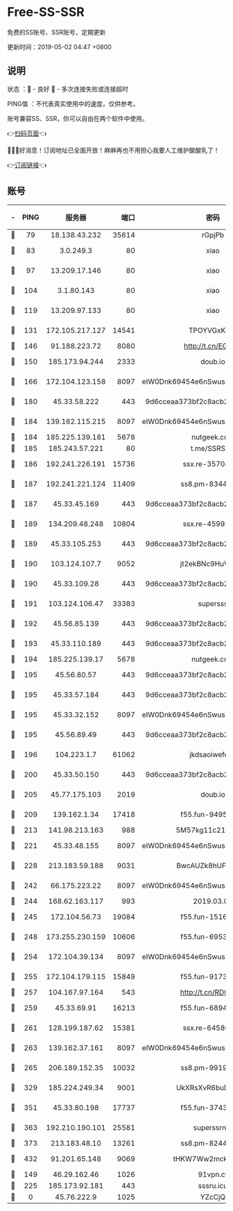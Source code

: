 # Free-SS-SSR

免费的SS账号、SSR账号，定期更新

更新时间：2019-05-02 04:47 +0800

## 说明

状态     ：🙂 - 良好 🙁 - 多次连接失败或连接超时

PING值   ：不代表真实使用中的速度，仅供参考。

账号兼容SS、SSR，你可以自由在两个软件中使用。

👉[扫码页面](https://liesauer.github.io/Free-SS-SSR/)👈

🎉🎉🎉好消息！订阅地址已全面开放！麻麻再也不用担心我要人工维护酸酸乳了！

👉[订阅链接](https://www.liesauer.net/yogurt/subscribe?ACCESS_TOKEN=DAYxR3mMaZAsaqUb)👈

## 账号

|-|PING|服务器|端口|密码|加密方式|区域|
|:----:|:----:|:-----:|-----:|:----:|:----:|:----:|
|🙂|79|18.138.43.232|35614|rGpjPb|rc4-md5|SG|
|🙂|83|3.0.249.3|80|xiao|aes-128-ctr|SG|
|🙂|97|13.209.17.146|80|xiao|aes-128-ctr|KR|
|🙂|104|3.1.80.143|80|xiao|aes-128-ctr|SG|
|🙂|119|13.209.97.133|80|xiao|aes-128-ctr|KR|
|🙂|131|172.105.217.127|14541|TPOYVGxKglpi|aes-256-cfb|JP|
|🙂|146|91.188.223.72|8080|http://t.cn/EGJIyrl|rc4-md5|RU|
|🙂|150|185.173.94.244|2333|doub.io|aes-128-ctr|RU|
|🙂|166|172.104.123.158|8097|eIW0Dnk69454e6nSwuspv9DmS201tQ0D|aes-256-cfb|JP|
|🙂|180|45.33.58.222|443|9d6cceaa373bf2c8acb22e60b6a58be6|aes-256-cfb|US|
|🙂|184|139.162.115.215|8097|eIW0Dnk69454e6nSwuspv9DmS201tQ0D|aes-256-cfb|JP|
|🙂|184|185.225.139.181|5678|nutgeek.com|rc4-md5|US|
|🙂|185|185.243.57.221|80|t.me/SSRSUB|rc4-md5|US|
|🙂|186|192.241.226.191|15736|ssx.re-35708757|aes-256-cfb|US|
|🙂|187|192.241.221.124|11409|ss8.pm-83446973|aes-256-cfb|US|
|🙂|187|45.33.45.169|443|9d6cceaa373bf2c8acb22e60b6a58be6|aes-256-cfb|US|
|🙂|189|134.209.48.248|10804|ssx.re-45992427|aes-256-cfb|US|
|🙂|189|45.33.105.253|443|9d6cceaa373bf2c8acb22e60b6a58be6|aes-256-cfb|US|
|🙂|190|103.124.107.7|9052|jt2ekBNc9HuVtm2a|aes-256-cfb|US|
|🙂|190|45.33.109.28|443|9d6cceaa373bf2c8acb22e60b6a58be6|aes-256-cfb|US|
|🙂|191|103.124.106.47|33383|supersss|aes-256-cfb|US|
|🙂|192|45.56.85.139|443|9d6cceaa373bf2c8acb22e60b6a58be6|aes-256-cfb|US|
|🙂|193|45.33.110.189|443|9d6cceaa373bf2c8acb22e60b6a58be6|aes-256-cfb|US|
|🙂|194|185.225.139.17|5678|nutgeek.com|rc4-md5|US|
|🙂|195|45.56.80.57|443|9d6cceaa373bf2c8acb22e60b6a58be6|aes-256-cfb|US|
|🙂|195|45.33.57.184|443|9d6cceaa373bf2c8acb22e60b6a58be6|aes-256-cfb|US|
|🙂|195|45.33.32.152|8097|eIW0Dnk69454e6nSwuspv9DmS201tQ0D|aes-256-cfb|US|
|🙂|195|45.56.89.49|443|9d6cceaa373bf2c8acb22e60b6a58be6|aes-256-cfb|US|
|🙂|196|104.223.1.7|61062|jkdsaoiwefdsa|aes-256-cfb|US|
|🙂|200|45.33.50.150|443|9d6cceaa373bf2c8acb22e60b6a58be6|aes-256-cfb|US|
|🙂|205|45.77.175.103|2019|doub.io|aes-128-ctr|SG|
|🙂|209|139.162.1.34|17418|f55.fun-94953115|aes-256-cfb|SG|
|🙂|213|141.98.213.163|988|5M57kg11c214qDmK|chacha20|KR|
|🙂|221|45.33.48.155|8097|eIW0Dnk69454e6nSwuspv9DmS201tQ0D|aes-256-cfb|US|
|🙂|228|213.183.59.188|9031|BwcAUZk8hUFAkDGN|aes-256-cfb|NL|
|🙂|242|66.175.223.22|8097|eIW0Dnk69454e6nSwuspv9DmS201tQ0D|aes-256-cfb|US|
|🙂|244|168.62.163.117|993|2019.03.07|rc4-md5|US|
|🙂|245|172.104.56.73|19084|f55.fun-15166330|aes-256-cfb|SG|
|🙂|248|173.255.230.159|10606|f55.fun-69530380|aes-256-cfb|US|
|🙂|254|172.104.39.134|8097|eIW0Dnk69454e6nSwuspv9DmS201tQ0D|aes-256-cfb|SG|
|🙂|255|172.104.179.115|15849|f55.fun-91733378|aes-256-cfb|SG|
|🙂|257|104.167.97.164|543|http://t.cn/RD0D7sx|rc4-md5|CA|
|🙂|259|45.33.69.91|16213|f55.fun-68940095|aes-256-cfb|US|
|🙂|261|128.199.187.62|15381|ssx.re-64586765|aes-256-cfb|SG|
|🙂|263|139.162.37.161|8097|eIW0Dnk69454e6nSwuspv9DmS201tQ0D|aes-256-cfb|SG|
|🙂|265|206.189.152.35|10032|ss8.pm-99190051|aes-256-cfb|SG|
|🙂|329|185.224.249.34|9001|UkXRsXvR6buDMG2Y|aes-256-cfb|RU|
|🙂|351|45.33.80.198|17737|f55.fun-37435763|aes-256-cfb|US|
|🙂|363|192.210.190.101|25581|superssrnet|aes-256-cfb|US|
|🙂|373|213.183.48.10|13261|ss8.pm-82446058|rc4-md5|RU|
|🙂|432|91.201.65.148|9069|tHKW7Ww2mck9CHQG|aes-256-cfb|IT|
|🙂|149|46.29.162.46|1026|91vpn.cf|rc4-md5|RU|
|🙂|225|185.173.92.181|443|sssru.icu|rc4-md5|RU|
|🙁|0|45.76.222.9|1025|YZcCjQ|rc4-md5|JP|
